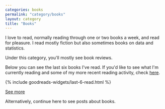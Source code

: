 ```yaml
---
categories: books
permalink: "category/books"
layout: category
title: "Books"
---
```


I love to read, normally reading through one or two books a week, and read for pleasure. I read mostly fiction but also sometimes books on data and statistics.

Under this category, you'll mostly see book reviews.

Below you can see the last six books I've read. If you'd like to see what I'm currently reading and some of my more recent reading activity, check [here]({{site.baseurl}}/reading-activity).

<div class="recent-reading">
{% include goodreads-widgets/last-6-read.html %}
<p class="readmore">
    <a href="{{ "/reading-activity" | prepend: site.baseurl }}"><data data-icon="ei-arrow-right"></data>See more
    </a>
</p>
</div>

Alternatively, continue here to see posts about books.
